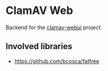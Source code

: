 # ClamAV Web

Backend for the [clamav-webui](https://github.com/Jiab77/clamav-webui) project.

## Involved libraries

* https://github.com/bcosca/fatfree
